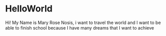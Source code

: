 # HelloWorld
Hi! My Name is Mary Rose Nosis, i want to travel the world and I want to be able to finish school because I have many dreams that I want to achieve
